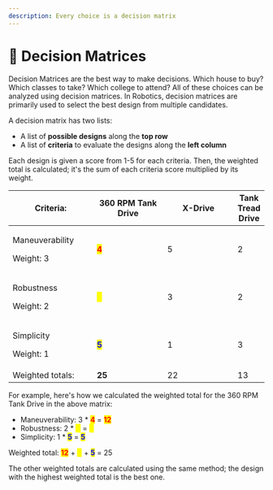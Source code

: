 ```yaml
---
description: Every choice is a decision matrix
---
```


# 💠 Decision Matrices

Decision Matrices are the best way to make decisions. Which house to buy? Which classes to take? Which college to attend? All of these choices can be analyzed using decision matrices. In Robotics, decision matrices are primarily used to select the best design from multiple candidates.

A decision matrix has two lists:

* A list of **possible designs** along the **top row**
* A list of **criteria** to evaluate the designs along the **left column**

Each design is given a score from 1-5 for each criteria. Then, the weighted total is calculated; it's the sum of each criteria score multiplied by its weight.

<table><thead><tr><th width="173">Criteria:</th><th width="187">360 RPM Tank Drive</th><th width="186">X-Drive</th><th>Tank Tread Drive</th></tr></thead><tbody><tr><td><p>Maneuverability</p><p>Weight: 3</p></td><td><mark style="color:red;"><strong>4</strong></mark></td><td>5</td><td>2</td></tr><tr><td><p>Robustness</p><p>Weight: 2</p></td><td><mark style="color:yellow;"><strong>4</strong></mark></td><td>3</td><td>2</td></tr><tr><td><p>Simplicity</p><p>Weight: 1</p></td><td><mark style="color:blue;"><strong>5</strong></mark></td><td>1</td><td>3</td></tr><tr><td>Weighted totals:</td><td><strong>25</strong></td><td>22</td><td>13</td></tr></tbody></table>

For example, here's how we calculated the weighted total for the 360 RPM Tank Drive in the above matrix:

* Maneuverability: 3 \* <mark style="color:red;">**4**</mark> = <mark style="color:red;">**12**</mark>
* Robustness: 2 \* <mark style="color:yellow;">**4**</mark> = <mark style="color:yellow;">**8**</mark>
* Simplicity: 1 \* <mark style="color:blue;">**5**</mark> = <mark style="color:blue;">**5**</mark>

Weighted total: <mark style="color:red;">**12**</mark> + <mark style="color:yellow;">**8**</mark> + <mark style="color:blue;">**5**</mark> = 25

The other weighted totals are calculated using the same method; the design with the highest weighted total is the best one.

